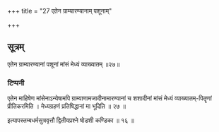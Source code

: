 +++
title = "27 एतेन ग्राम्यारण्यानाम् पशूनाम्"

+++
## सूत्रम्
एतेन ग्राम्यारण्यानां पशूनां मांसं मेध्यं व्याख्यातम् ॥२७॥  
### टिप्पनी
एतेन माहिषेण मांसेनाऽन्येषामपि ग्राम्याणामजादीनामारण्यानां च शशादीनां मांसं मेध्यं व्याख्यातम्-पितॄणां प्रीतिकरमिति । मेध्यग्रहणं प्रतिषिद्धानां मा भूदिति ॥ २७ ॥  


इत्यापस्तम्बधर्मसुत्रवृत्तौ द्वितीयप्रश्ने षोडशी कण्डिका ॥ १६ ॥  
